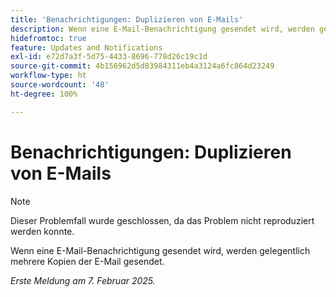 ```yaml
---
title: 'Benachrichtigungen: Duplizieren von E-Mails'
description: Wenn eine E-Mail-Benachrichtigung gesendet wird, werden gelegentlich mehrere Kopien der E-Mail gesendet.
hidefromtoc: true
feature: Updates and Notifications
exl-id: e72d7a3f-5d75-4433-8696-778d26c19c1d
source-git-commit: 4b156962d5d83984311eb4a3124a6fc864d23249
workflow-type: ht
source-wordcount: '48'
ht-degree: 100%

---
```


# Benachrichtigungen: Duplizieren von E-Mails

>[!NOTE]
>
>Dieser Problemfall wurde geschlossen, da das Problem nicht reproduziert werden konnte.

Wenn eine E-Mail-Benachrichtigung gesendet wird, werden gelegentlich mehrere Kopien der E-Mail gesendet.

_Erste Meldung am 7. Februar 2025._
